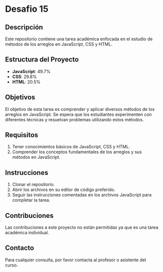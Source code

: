 # Desafio 15

## Descripción

Este repositorio contiene una tarea académica enfocada en el estudio de métodos de los arreglos en JavaScript, CSS y HTML.

## Estructura del Proyecto

- **JavaScript**: 49.7%
- **CSS**: 29.8%
- **HTML**: 20.5%

## Objetivos

El objetivo de esta tarea es comprender y aplicar diversos métodos de los arreglos en JavaScript. Se espera que los estudiantes experimenten con diferentes técnicas y resuelvan problemas utilizando estos métodos.

## Requisitos

1. Tener conocimientos básicos de JavaScript, CSS y HTML.
2. Comprender los conceptos fundamentales de los arreglos y sus métodos en JavaScript.

## Instrucciones

1. Clonar el repositorio.
2. Abrir los archivos en su editor de código preferido.
3. Seguir las instrucciones comentadas en los archivos JavaScript para completar la tarea.

## Contribuciones

Las contribuciones a este proyecto no están permitidas ya que es una tarea académica individual.

## Contacto

Para cualquier consulta, por favor contacta al profesor o asistente del curso.
